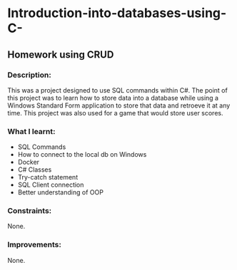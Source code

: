 # Introduction-into-databases-using-C-

## Homework using CRUD 

### Description:

This was a project designed to use SQL commands within C#. The point of this project was to learn how to store data into a database while using a Windows Standard Form application to store that data and retroeve it at any time. This project was also used for a game that would store user scores.

### What I learnt:
- SQL Commands
- How to connect to the local db on Windows
- Docker
- C# Classes
- Try-catch statement
- SQL Client connection
- Better understanding of OOP

### Constraints:
None.

### Improvements:
None.
